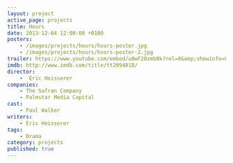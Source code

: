 ```yaml
---
layout: project
active_page: projects
title: Hours
date: 2013-12-04 12:00:00 +0100
posters:
    - /images/projects/hours/hours-poster.jpg
    - /images/projects/hours/hours-poster-2.jpg
trailer: https://www.youtube.com/embed/u0wF20zmb0k?rel=0&amp;showinfo=0
imdb: http://www.imdb.com/title/tt2094018/
director:
    -  Eric Heisserer
companies:
    - The Safran Company
    - Palmstar Media Capital
cast:
    - Paul Walker
writers:
    - Eric Heisserer
tags:
    - Drama
category: projects
published: true
---
```

